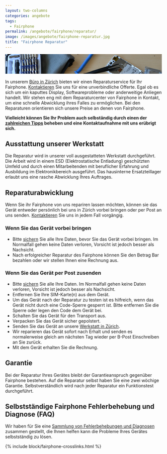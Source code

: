 ```yaml
---
layout: two-columns
categories: angebote
tags:
  - Fairphone
permalink: /angebote/fairphone/reparatur/
image: /images/angebote/fairphone-reparatur.jpg
title: "Fairphone Reparatur"
---
```

<div class="angebot-top-wide"><img title="Fairphone Reparatur" src="/images/angebote/fairphone-reparaturwerkstatt.jpg"></div>

In unserem [Büro in Zürich][kontakt] bieten wir einen Reparaturservice für Ihr Fairphone. [Kontaktieren][kontakt] Sie uns für eine unverbindliche Offerte. Egal ob es sich um ein kaputtes Display, Softwareprobleme oder anderweitige Anliegen handelt. Wir stehen eng mit dem Reparaturcenter von Fairphone in Kontakt, um eine schnelle Abwicklung ihres Falles zu ermöglichen. Bei den Reparaturen orientieren sich unsere Preise an denen von Fairphone.

**Vielleicht können Sie Ihr Problem auch selbständig durch einen der [zahlreichen Tipps][faq] beheben und eine Kontaktaufnahme mit uns erübrigt sich.**

## Ausstattung unserer Werkstatt
Die Reparatur wird in unserer voll ausgestatteten Werkstatt durchgeführt. Die Arbeit wird in einem ESD (Elektrostatische Entladung) geschützten Umfeld und durch einen Mitarbeitenden mit beruflicher Erfahrung und Ausbildung im Elektronikbereich ausgeführt. Das hausinterne Ersatzteillager erlaubt uns eine rasche Abwicklung Ihres Auftrages.

## Reparaturabwicklung

Wenn Sie ihr Fairphone von uns repariren lassen möchten, können sie das Gerät entweder persönlich bei uns in Zürich vorbei bringen oder per Post an uns senden. [Kontaktieren][kontakt] Sie uns in jedem Fall vorgängig.

### Wenn Sie das Gerät vorbei bringen

* Bitte [sichern][backup] Sie alle Ihre Daten, bevor Sie das Gerät vorbei bringen. Im Normalfall gehen keine Daten verloren, Vorsicht ist jedoch besser als Nachsicht.
* Nach erfolgreicher Reparatur des Fairphone können Sie den Betrag Bar bezahlen oder wir stellen Ihnen eine Rechnung aus.

### Wenn Sie das Gerät per Post zusenden

* Bitte [sichern][backup] Sie alle Ihre Daten. Im Normalfall gehen keine Daten verloren, Vorsicht ist jedoch besser als Nachsicht.
* Entfernen Sie Ihre SIM-Karte(n) aus dem Gerät.
* Um das Gerät nach der Reparatur zu testen ist es hilfreich, wenn das Gerät nicht durch eine Code-Sperre gesperrt ist. Bitte entfernen Sie die Sperre oder legen den Code dem Gerät bei.
* Schalten Sie das Gerät für den Transport aus.
* Verpacken Sie das Gerät sicher gepolstert.
* Senden Sie das Gerät an unsere [Werkstatt in Zürich][kontakt].
* Wir reparieren das Gerät sofort nach Erhalt und senden es normalerweise gleich am nächsten Tag wieder per B-Post Einschreiben an Sie zurück.
* Mit dem Gerät erhalten Sie die Rechnung.

## Garantie
Bei der Reparatur Ihres Gerätes bleibt der Garantieanspruch gegenüber Fairphone bestehen. Auf die Reparatur selbst haben Sie eine zwei wöchige Garantie. Selbstverständlich wird nach jeder Reparatur ein Funktionstest durchgeführt.

## Selbstständige Fairphone Fehlerbehebung und Diagnose (FAQ)
Wir haben für Sie eine [Sammlung von Fehlerbehebungen und Diagnosen][faq] zusammen gestellt, die Ihnen helfen kann die Probleme Ihres Gerätes selbstständig zu lösen. 

{% include block/fairphone-crosslinks.html %}

[faq]: /hintergrundwissen/selbststaendige-fairphone-fehlerbehebung-und-diagnose-faq/
[kontakt]: /ueber-uns/kontakt/
[backup]: /hintergrundwissen/selbststaendige-fairphone-fehlerbehebung-und-diagnose-faq#backup
